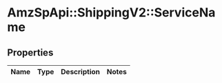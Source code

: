 # AmzSpApi::ShippingV2::ServiceName

## Properties
Name | Type | Description | Notes
------------ | ------------- | ------------- | -------------

